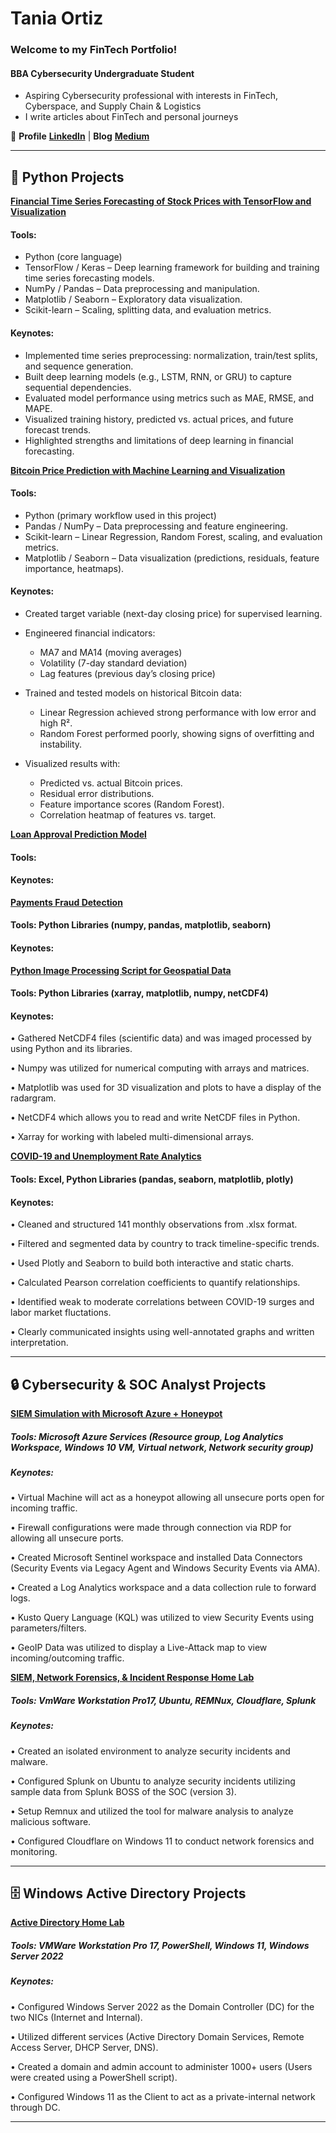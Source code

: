 # Tania Ortiz
### Welcome to my FinTech Portfolio!

#### BBA Cybersecurity Undergraduate Student

- Aspiring Cybersecurity professional with interests in FinTech, Cyberspace, and Supply Chain & Logistics
- I write articles about FinTech and personal journeys
  
🔗 **Profile** [**LinkedIn**](https://www.linkedin.com/in/tania-ortiz1) | **Blog** [**Medium**](https://medium.com/@bytayo)
  
______________________________________________________________________________________________

## 🐍 Python Projects 

[**Financial Time Series Forecasting of Stock Prices with TensorFlow and Visualization**](https://github.com/taniaortiz0/FIN_TIME_SERIES_TENSORFLOW_VIZ)

#### Tools:
- Python (core language)
- TensorFlow / Keras – Deep learning framework for building and training time series forecasting models.
- NumPy / Pandas – Data preprocessing and manipulation.
- Matplotlib / Seaborn – Exploratory data visualization.
- Scikit-learn – Scaling, splitting data, and evaluation metrics.

#### Keynotes:
- Implemented time series preprocessing: normalization, train/test splits, and sequence generation.
- Built deep learning models (e.g., LSTM, RNN, or GRU) to capture sequential dependencies.
- Evaluated model performance using metrics such as MAE, RMSE, and MAPE.
- Visualized training history, predicted vs. actual prices, and future forecast trends.
- Highlighted strengths and limitations of deep learning in financial forecasting.




[**Bitcoin Price Prediction with Machine Learning and Visualization**](https://github.com/taniaortiz0/Bitcoin-Price-Prediction-ML)

#### Tools:
- Python (primary workflow used in this project)
- Pandas / NumPy – Data preprocessing and feature engineering.
- Scikit-learn – Linear Regression, Random Forest, scaling, and evaluation metrics.
- Matplotlib / Seaborn – Data visualization (predictions, residuals, feature importance, heatmaps).

#### Keynotes:
- Created target variable (next-day closing price) for supervised learning.
- Engineered financial indicators:
  - MA7 and MA14 (moving averages)
  - Volatility (7-day standard deviation)
  - Lag features (previous day’s closing price)

- Trained and tested models on historical Bitcoin data:
  - Linear Regression achieved strong performance with low error and high R².
  - Random Forest performed poorly, showing signs of overfitting and instability.

- Visualized results with:
  - Predicted vs. actual Bitcoin prices.
  - Residual error distributions.
  - Feature importance scores (Random Forest).
  - Correlation heatmap of features vs. target.


[**Loan Approval Prediction Model**](https://github.com/taniaortiz0/Loan_Approval_Prediction_Model)

#### Tools: 

#### Keynotes: 


[**Payments Fraud Detection**](https://github.com/taniaortiz0/Payments_Fraud_Detection)

#### Tools: Python Libraries (numpy, pandas, matplotlib, seaborn)

#### Keynotes: 



[**Python Image Processing Script for Geospatial Data**](https://github.com/taniaortiz0/PyScript-Image-Processing-GeoData)

#### Tools: Python Libraries (xarray, matplotlib, numpy, netCDF4)

#### Keynotes:

•	Gathered NetCDF4 files (scientific data) and was imaged processed by using Python and its libraries. 

•	Numpy was utilized for numerical computing with arrays and matrices.

•	Matplotlib was used for 3D visualization and plots to have a display of the radargram. 

•	NetCDF4 which allows you to read and write NetCDF files in Python.

•	Xarray for working with labeled multi-dimensional arrays.

[**COVID-19 and Unemployment Rate Analytics**](https://github.com/taniaortiz0/COVID-19-UER-Analytics)

#### Tools: Excel, Python Libraries (pandas, seaborn, matplotlib, plotly)

#### Keynotes:

• Cleaned and structured 141 monthly observations from .xlsx format.

• Filtered and segmented data by country to track timeline-specific trends.

• Used Plotly and Seaborn to build both interactive and static charts.

• Calculated Pearson correlation coefficients to quantify relationships.

• Identified weak to moderate correlations between COVID-19 surges and labor market fluctations.

• Clearly communicated insights using well-annotated graphs and written interpretation.

_________________________________________________________________________________________


## 🔒 Cybersecurity & SOC Analyst Projects

 [**SIEM Simulation with Microsoft Azure + Honeypot**](https://github.com/taniaortiz0/SIEM-Simulation-with-Microsoft-Azure)

##### Tools: Microsoft Azure Services (Resource group, Log Analytics Workspace, Windows 10 VM, Virtual network, Network security group)

##### Keynotes:

•	Virtual Machine will act as a honeypot allowing all unsecure ports open for incoming traffic.

•	Firewall configurations were made through connection via RDP for allowing all unsecure ports.

•	Created Microsoft Sentinel workspace and installed Data Connectors (Security Events via Legacy Agent and Windows Security Events via AMA).

•	Created a Log Analytics workspace and a data collection rule to forward logs.

•	Kusto Query Language (KQL) was utilized to view Security Events using parameters/filters.

•	GeoIP Data was utilized to display a Live-Attack map to view incoming/outcoming traffic.


[**SIEM, Network Forensics, & Incident Response Home Lab**](https://github.com/taniaortiz0/SIEM-NF-IR-Home-Lab)

##### Tools: VmWare Workstation Pro17, Ubuntu, REMNux, Cloudflare, Splunk

##### Keynotes: 

• Created an isolated environment to analyze security incidents and malware.

• Configured Splunk on Ubuntu to analyze security incidents utilizing sample data from Splunk BOSS of the SOC (version 3).

• Setup Remnux and utilized the tool for malware analysis to analyze malicious software.

• Configured Cloudflare on Windows 11 to conduct network forensics and monitoring.

_______________________________________________________________________________________________

## 🗄️ Windows Active Directory Projects

[**Active Directory Home Lab**](https://github.com/taniaortiz0/Active-Directory-Home-Lab)

##### Tools: VMWare Workstation Pro 17, PowerShell, Windows 11, Windows Server 2022

##### Keynotes:

•	Configured Windows Server 2022 as the Domain Controller (DC) for the two NICs (Internet and Internal). 

•	Utilized different services (Active Directory Domain Services, Remote Access Server, DHCP Server, DNS). 

•	Created a domain and admin account to administer 1000+ users (Users were created using a PowerShell script).

•	Configured Windows 11 as the Client to act as a private-internal network through DC.
  
_______________________________________________________________________________________________



